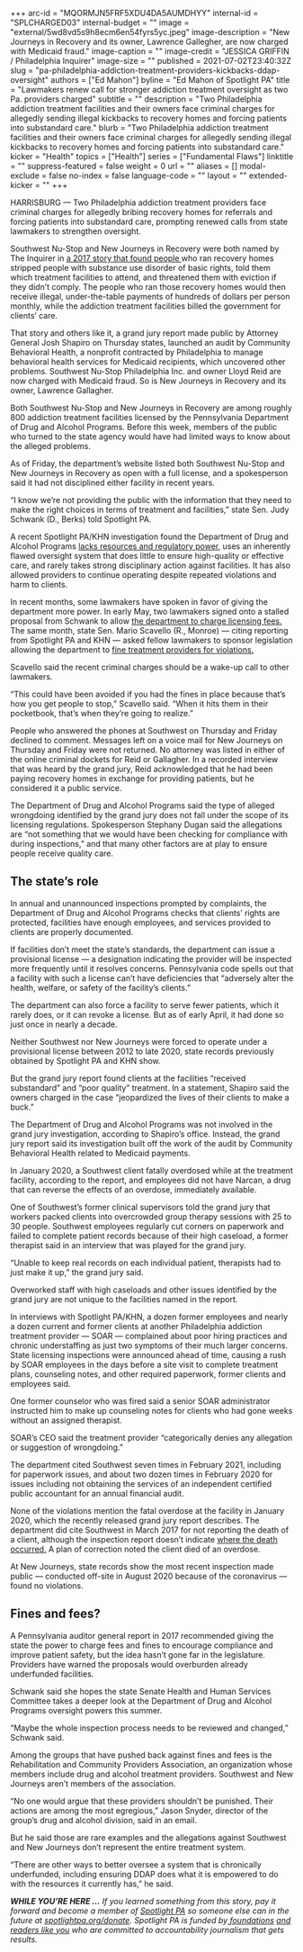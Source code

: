 +++
arc-id = "MQORMJN5FRF5XDU4DA5AUMDHYY"
internal-id = "SPLCHARGED03"
internal-budget = ""
image = "external/5wd8vd5s9h8ecm6en54fyrs5yc.jpeg"
image-description = "New Journeys in Recovery and its owner, Lawrence Gallegher, are now charged with Medicaid fraud."
image-caption = ""
image-credit = "JESSICA GRIFFIN / Philadelphia Inquirer"
image-size = ""
published = 2021-07-02T23:40:32Z
slug = "pa-philadelphia-addiction-treatment-providers-kickbacks-ddap-oversight"
authors = ["Ed Mahon"]
byline = "Ed Mahon of Spotlight PA"
title = "Lawmakers renew call for stronger addiction treatment oversight as two Pa. providers charged"
subtitle = ""
description = "Two Philadelphia addiction treatment facilities and their owners face criminal charges for allegedly sending illegal kickbacks to recovery homes and forcing patients into substandard care."
blurb = "Two Philadelphia addiction treatment facilities and their owners face criminal charges for allegedly sending illegal kickbacks to recovery homes and forcing patients into substandard care."
kicker = "Health"
topics = ["Health"]
series = ["Fundamental Flaws"]
linktitle = ""
suppress-featured = false
weight = 0
url = ""
aliases = []
modal-exclude = false
no-index = false
language-code = ""
layout = ""
extended-kicker = ""
+++

HARRISBURG — Two Philadelphia addiction treatment providers face criminal charges for allegedly bribing  recovery homes for referrals and forcing patients into substandard care, prompting renewed calls from state lawmakers to strengthen oversight.

Southwest Nu-Stop and New Journeys in Recovery were both named by The Inquirer in <a href="https://www.inquirer.com/health/opioid-addiction/inq/pimping-out-drug-addicts-cash-20170601.html-2">a 2017 story that found people </a>who ran recovery homes stripped people with substance use disorder of basic rights, told them which treatment facilities to attend, and threatened them with eviction if they didn’t comply. The people who ran those recovery homes would then receive illegal, under-the-table payments of  hundreds of dollars per person monthly, while the addiction treatment facilities billed the government for clients’ care.

That story and others like it, a grand jury report made public by Attorney General Josh Shapiro on Thursday states, launched an audit by Community Behavioral Health, a nonprofit contracted by Philadelphia to manage behavioral health services for Medicaid recipients, which uncovered other problems. Southwest Nu-Stop Philadelphia Inc. and owner Lloyd Reid are now charged with Medicaid fraud. So is New Journeys in Recovery and its owner, Lawrence Gallagher.

<script src="https://www.spotlightpa.org/embed.js" async></script><div data-spl-embed-version="1" data-spl-src="https://www.spotlightpa.org/embeds/newsletter/"></div>

Both Southwest Nu-Stop and New Journeys in Recovery are among  roughly 800 addiction treatment facilities licensed by the Pennsylvania Department of Drug and Alcohol Programs. Before this week, members of the public who turned to the state agency would have had limited ways to know about the alleged problems.

As of Friday, the department’s website listed both Southwest Nu-Stop and New Journeys in Recovery as open with a full license, and a spokesperson said it had not disciplined either facility in recent years.

“I know we’re not providing the public with the information that they need to make the right choices in terms of treatment and facilities,” state Sen. Judy Schwank (D., Berks) told Spotlight PA.

A recent Spotlight PA/KHN investigation found the Department of Drug and Alcohol Programs <a href="https://www.spotlightpa.org/news/2021/04/pa-addiction-treatment-facilities-investigation-state-oversight-flawed-violations-harm-clients/">lacks resources and regulatory power</a>, uses an inherently flawed oversight system that does little to ensure high-quality or effective care, and rarely takes strong disciplinary action against facilities. It has also allowed providers to continue operating despite repeated violations and harm to clients.

In recent months, some lawmakers have spoken in favor of giving the department more power. In early May, two lawmakers signed onto a stalled proposal from Schwank to allow <a href="https://www.spotlightpa.org/news/2021/05/pa-addiction-treatment-providers-state-fines-fees-support-opposition/">the department to charge licensing fees.</a> The same month, state Sen. Mario Scavello (R., Monroe) — citing reporting from Spotlight PA and KHN — asked fellow lawmakers to sponsor legislation allowing the department to <a href="https://www.legis.state.pa.us/cfdocs/Legis/CSM/showMemoPublic.cfm?chamber=S&SPick=20210&cosponId=35613">fine treatment providers for violations.</a>

Scavello said the recent criminal charges should be a wake-up call to other lawmakers.

“This could have been avoided if you had the fines in place because that’s how you get people to stop,” Scavello said. “When it hits them in their pocketbook, that’s when they’re going to realize.”

People who answered the phones at Southwest on Thursday and Friday declined to comment. Messages left on a voice mail for New Journeys on Thursday and Friday were not returned. No attorney was listed in either of the online criminal dockets for Reid or Gallagher. In a recorded interview that was heard by the grand jury, Reid acknowledged that he had been paying recovery homes in exchange for providing patients, but he considered it a public service.

The Department of Drug and Alcohol Programs said the type of alleged wrongdoing identified by the grand jury does not fall under the scope of its licensing regulations. Spokesperson Stephany Dugan said the allegations are “not something that we would have been checking for compliance with during inspections,” and that many other factors are at play to ensure people receive quality care.

## The state’s role

In annual and unannounced inspections prompted by complaints, the Department of Drug and Alcohol Programs checks that clients’ rights are protected, facilities have enough employees, and services provided to clients are properly documented.

If facilities don’t meet the state’s standards, the department can issue a provisional license — a designation indicating the provider will be inspected more frequently until it resolves concerns. Pennsylvania code spells out that a facility with  such a license can’t have deficiencies that “adversely alter the health, welfare, or safety of the facility’s clients.”

The department can also force a facility to serve fewer patients, which it rarely does, or it can revoke a license. But as of early April, it had done so just once in nearly a decade.

Neither Southwest nor New Journeys were forced to operate under a provisional license between 2012 to late 2020, state records previously obtained by Spotlight PA and KHN show.

But the grand jury report found clients at the facilities “received substandard” and “poor quality” treatment. In a statement, Shapiro said the owners charged in the case “jeopardized the lives of their clients to make a buck.”

The Department of Drug and Alcohol Programs was not involved in the grand jury investigation, according to Shapiro’s office. Instead, the grand jury report said its investigation built off the work of the audit by Community Behavioral Health related to Medicaid payments.

In January 2020, a Southwest client fatally overdosed while at the treatment facility, according to the report, and employees did not have Narcan, a drug that can reverse the effects of an overdose, immediately available.

One of Southwest’s former clinical supervisors told the grand jury that workers packed clients into overcrowded group therapy sessions with 25 to 30 people. Southwest employees regularly cut corners on paperwork and failed to complete patient records because of their high caseload, a former therapist said in an interview that was played for the grand jury.

“Unable to keep real records on each individual patient, therapists had to just make it up,” the grand jury said.

Overworked staff with high caseloads and other issues identified by the grand jury are not unique to the facilities named in the report.

In interviews with Spotlight PA/KHN, a dozen former employees and nearly a dozen current and former clients at another Philadelphia addiction treatment provider — SOAR — complained about poor hiring practices and chronic understaffing as just two symptoms of their much larger concerns. State licensing inspections were announced ahead of time, causing a rush by SOAR employees in the days before a site visit to complete treatment plans, counseling notes, and other required paperwork, former clients and employees said.

One former counselor who was fired said a senior SOAR administrator instructed him to make up counseling notes for clients who had gone weeks without an assigned therapist.

SOAR’s CEO said the treatment provider “categorically denies any allegation or suggestion of wrongdoing.”

The department cited Southwest seven times in February 2021, including for paperwork issues, and about two dozen times in February 2020 for issues including not obtaining the services of an independent certified public accountant for an annual financial audit.

None of the violations mention the fatal overdose at the facility in January 2020, which the recently released grand jury report describes. The department did cite Southwest in March 2017 for not reporting the death of a client, although the inspection report doesn’t indicate <a href="https://sais.health.pa.gov/commonpoc/content/PublicWeb/DASurveyDetails.aspx?facid=PWKT6601&exit_date=03/10/2017&eventid=8HO011">where the death occurred.</a> A plan of correction noted  the client died of an overdose.

At New Journeys, state records show the most recent inspection made public — conducted off-site in August 2020 because of the coronavirus — found no violations.

## Fines and fees?

A Pennsylvania auditor general report in 2017 recommended giving the state the power to charge fees and fines to encourage compliance and improve patient safety, but the idea hasn’t gone far in the legislature. Providers have warned the proposals would overburden already underfunded facilities.

Schwank said she hopes the state Senate Health and Human Services Committee takes a deeper look at the Department of Drug and Alcohol Programs oversight powers this summer.

“Maybe the whole inspection process needs to be reviewed and changed,” Schwank said.

Among the groups that have pushed back against fines and fees is the Rehabilitation and Community Providers Association, an organization whose members include drug and alcohol treatment providers. Southwest and New Journeys aren’t members of the association.

<script src="https://www.spotlightpa.org/embed.js" async></script><div data-spl-embed-version="1" data-spl-src="https://www.spotlightpa.org/embeds/donate/?teaser_text=If%20you%20learned%20something%20from%20this%20report%2C%20pay%20it%20forward%20and%20become%20a%20member%20of%20Spotlight%20PA%20so%20someone%20else%20can%20in%20the%20future."></div>

“No one would argue that these providers shouldn’t be punished. Their actions are among the most egregious,” Jason Snyder, director of the group’s drug and alcohol division, said in an email.

But he said those are rare examples and the allegations against Southwest and New Journeys don’t represent the entire treatment system.

“There are other ways to better oversee a system that is chronically underfunded, including ensuring DDAP does what it is empowered to do with the resources it currently has,” he said.

<i><b>WHILE YOU’RE HERE …</b></i><i> If you learned something from this story, pay it forward and become a member of </i><a href="https://www.spotlightpa.org/"><i>Spotlight PA</i></a><i> so someone else can in the future at </i><a href="https://www.spotlightpa.org/donate"><i>spotlightpa.org/donate</i></a><i>. Spotlight PA is funded by</i><a href="https://www.spotlightpa.org/support"><i> foundations</i></a><i> </i><a href="https://www.spotlightpa.org/support"><i>and readers like you</i></a><i> who are committed to accountability journalism that gets results.</i>
